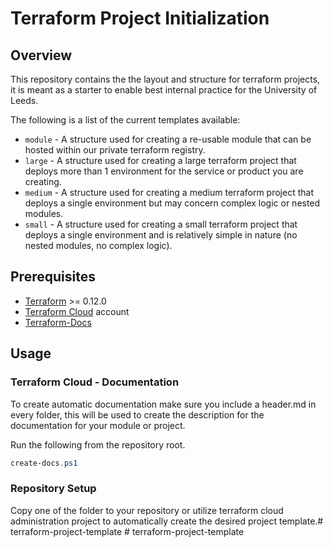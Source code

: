 # Terraform Project Initialization

## Overview

This repository contains the the layout and structure for terraform projects, it is meant as a starter to enable best internal practice for the University of Leeds.

The following is a list of the current templates available:
- `module` - A structure used for creating a re-usable module that can be hosted within our private terraform registry.
- `large` - A structure used for creating a large terraform project that deploys more than 1 environment for the service or product you are creating.
- `medium` - A structure used for creating a medium terraform project that deploys a single environment but may concern complex logic or nested modules.
- `small` - A structure used for creating a small terraform project that deploys a single environment and is relatively simple in nature (no nested modules, no complex logic).

## Prerequisites

- [Terraform](https://www.terraform.io/downloads.html) >= 0.12.0
- [Terraform Cloud](https://app.terraform.io/) account
- [Terraform-Docs](https://terraform-docs.io/user-guide/installation/)

## Usage

### Terraform Cloud - Documentation

To create automatic documentation make sure you include a header.md in every folder, this will be used to create the description for the documentation for your module or project.

Run the following from the repository root.
```powershell
create-docs.ps1
```

### Repository Setup

Copy one of the folder to your repository or utilize terraform cloud administration project to automatically create the desired project template.#   t e r r a f o r m - p r o j e c t - t e m p l a t e  
 #   t e r r a f o r m - p r o j e c t - t e m p l a t e  
 